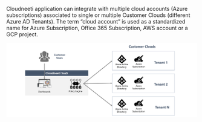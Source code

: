 Cloudneeti application can integrate with multiple cloud accounts (Azure subscriptions) associated to single or multiple Customer Clouds (different Azure AD Tenants). The term “cloud account” is used as a standardized name for Azure Subscription, Office 365 Subscription, AWS account or a GCP project.

![](images/10.png?raw=true)